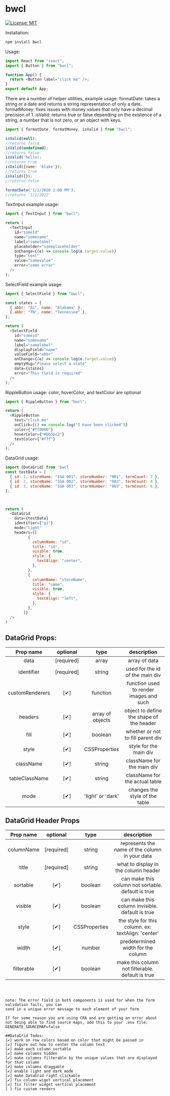 # bwcl

[![License: MIT](https://img.shields.io/badge/License-MIT-yellow.svg)](https://opensource.org/licenses/MIT)

Installation:

```js
npm install bwcl
```

Usage:

```js
import React from "react";
import { Button } from "bwcl";

function App() {
  return <Button label="click me" />;
}
export default App;
```

There are a number of helper utilities, example usage:
formatDate: takes a string or a date and returns a string representation of only a date.
formatMoney: fixes issues with money values that only have a decimal precision of 1.
isValid: returns true or false depending on the existence of a string, a number that is not zero, or an object with keys.

```js
import { formatDate, formatMoney, isValid } from "bwcl";

isValid(null);
//returns false
isValid(undefined);
//returns false
isValid('hello);
//returns true
isValid({name: 'blake'});
//returns true
isValid({});
//returns false

formatDate('1/1/2020 2:00 PM');
//returns '1/1/2022'
```

TextInput example usage:

```js
import { TextInput } from "bwcl";

return (
  <TextInput
    id="someId"
    name="somename"
    label="somelabel"
    placeholder="someplaceholder"
    onChange={(e) => console.log(e.target.value)}
    type="text"
    value="somevalue"
    error="some error"
  />
);
```

SelectField example usage:

```js
import { SelectField } from "bwcl";

const states = [
  { abbr: "AL", name: "Alabama" },
  { abbr: "TN", name: "Tennessee" },
];

return (
  <SelectField
    id="someid"
    name="somename"
    label="somelabel"
    displayField="name"
    valueField="abbr"
    onChange={(e) => console.log(e.target.value)}
    emptyMsg="Please select a state"
    data={states}
    error="This field is required"
  />
);
```

RippleButton usage:
color, hoverColor, and textColor are optional

```js
import { RippleButton } from "bwcl";

return (
  <RippleButton
    text="click me"
    onClick={() => console.log("I have been clicked")}
    color={"#ff0000"}
    hoverColor={"#bb5bc2"}
    textColor={"#fff"}
  />
);
```

DataGrid usage:

```js
import {DataGrid} from 'bwcl
const testData = [
  { id: 1, storeName: "IGA 001", storeNumber: "001", termCount: 3 },
  { id: 2, storeName: "IGA 002", storeNumber: "002", termCount: 4 },
  { id: 3, storeName: "IGA 003", storeNumber: "003", termCount: 6 },
];



return (
  <DataGrid
    data={testData}
    identifier={"g1"}
    mode="light"
    headers={[
          {
            columnName: "id",
            title: "id",
            visible: true,
            style: {
              textAlign: "center",
            },
          },
          {
            columnName: "storeName",
            title: "name",
            visible: true,
            style: {
              textAlign: "left",
            },
          },
        ]}
  />
)
```

## DataGrid Props:

|    Prop name    |  optional  |       type        |               description                |
| :-------------: | :--------: | :---------------: | :--------------------------------------: |
|      data       | [required] |       array       |              array of data               |
|   identifier    | [required] |      string       |     used for the id of the main div      |
| customRenderers |    [✔]     |     function      | function used to render images and such  |
|     headers     |    [✔]     | array of objects  | object to define the shape of the header |
|      fill       |    [✔]     |      boolean      |    whether or not to fill parent div     |
|      style      |    [✔]     |   CSSProperties   |          style for the main div          |
|    className    |    [✔]     |      string       |        className for the main div        |
| tableClassName  |    [✔]     |      string       |      className for the actual table      |
|      mode       |    [✔]     | 'light' or 'dark' |      changes the style of the table      |

## DataGrid Header Props

| Prop name  |  optional  |     type      |                    description                     |
| :--------: | :--------: | :-----------: | :------------------------------------------------: |
| columnName | [required] |    string     |   represents the name of the column in your data   |
|   title    | [required] |    string     |        what to display in the column header        |
|  sortable  |    [✔]     |    boolean    | can make this column not sortable. default is true |
|  visible   |    [✔]     |    boolean    |  can make this column invisible. default is true   |
|   style    |    [✔]     | CSSProperties | the style for this column. ex: textAlign: 'center' |
|   width    |    [✔]     |    number     |         predetermined width for the column         |
| filterable |    [✔]     |    boolean    |  make this column not filterable. default is true  |

```



note: The error field in both components is used for when the form validation fails, you can
send in a unique error message to each element of your form

If for some reason you are using CRA and are getting an error about not being able to find source maps, add this to your .env file:
GENERATE_SOURCEMAP=false

##DataGrid Todos:
[✔] work on row colors based on color that might be passed in
[✔] figure out how to center the column text
[✔] make each column sortable
[✔] make columns hidden
[✔] make columns filterable by the unique values that are displayed for that column
[✔] make columns draggable
[✔] enable light and dark mode
[✔] make DataGrid right clickable
[✔] fix column wiget vertical placement
[✔] fix filter widget vertical placement
[ ] fix custom renders
```
